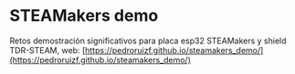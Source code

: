 # STEAMakers demo
Retos demostración significativos para placa esp32 STEAMakers y shield TDR-STEAM, web:
[https://pedroruizf.github.io/steamakers_demo/](https://pedroruizf.github.io/steamakers_demo/)
